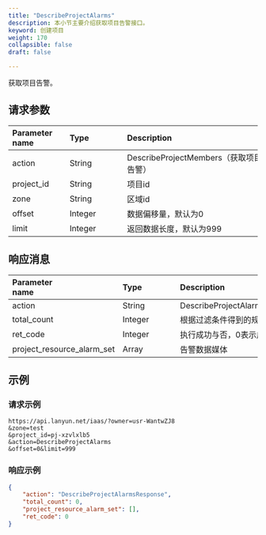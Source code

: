 ```yaml
---
title: "DescribeProjectAlarms"
description: 本小节主要介绍获取项目告警接口。 
keyword: 创建项目
weight: 170
collapsible: false
draft: false

---
```




获取项目告警。

## 请求参数

| <span style="display:inline-block;width:100px">Parameter name</span> | <span style="display:inline-block;width:100">Type</span> | <span style="display:inline-block;width:280px">Description</span> | <span style="display:inline-block;width:100px">Required</span> |
| :----------------------------------------------------------- | :------------------------------------------------------- | :----------------------------------------------------------- | :----------------------------------------------------------- |
| action                                                       | String                                                   | DescribeProjectMembers（获取项目告警）                       | true                                                         |
| project_id                                                   | String                                                   | 项目id                                                       | true                                                         |
| zone                                                         | String                                                   | 区域id                                                       | false                                                        |
| offset                                                       | Integer                                                  | 数据偏移量，默认为0                                          | false                                                        |
| limit                                                        | Integer                                                  | 返回数据长度，默认为999                                      | false                                                        |

## 响应消息

| <span style="display:inline-block;width:100px">Parameter name</span> | <span style="display:inline-block;width:100px">Type</span> | <span style="display:inline-block;width:380px">Description</span> |
| :----------------------------------------------------------- | :--------------------------------------------------------- | :----------------------------------------------------------- |
| action                                                       | String                                                     | DescribeProjectAlarmsResponse                                |
| total_count                                                  | Integer                                                    | 根据过滤条件得到的规则总数                                   |
| ret_code                                                     | Integer                                                    | 执行成功与否，0表示成功，其他值则为错误代码                  |
| project_resource_alarm_set                                   | Array                                                      | 告警数据媒体                                                 |

## 示例 

### 请求示例

```url
https://api.lanyun.net/iaas/?owner=usr-WantwZJ8
&zone=test
&project_id=pj-xzvlxlb5
&action=DescribeProjectAlarms
&offset=0&limit=999
```

### 响应示例

```json
{
    "action": "DescribeProjectAlarmsResponse",
    "total_count": 0,
    "project_resource_alarm_set": [],
    "ret_code": 0
}
```